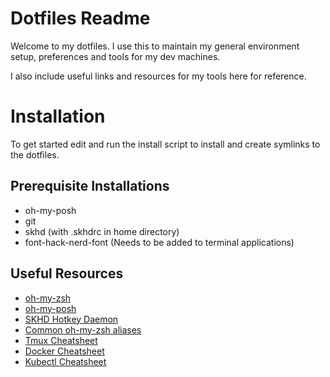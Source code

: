 # Dotfiles Readme

Welcome to my dotfiles. I use this to maintain my general environment setup, preferences and tools for my dev machines.

I also include useful links and resources for my tools here for reference.

# Installation
To get started edit and run the install script to install and create symlinks to the dotfiles.
## Prerequisite Installations
- oh-my-posh
- git
- skhd (with .skhdrc in home directory)
- font-hack-nerd-font (Needs to be added to terminal applications)


## Useful Resources
- [oh-my-zsh](https://ohmyz.sh)
- [oh-my-posh](https://ohmyposh.dev)
- [SKHD Hotkey Daemon](https://github.com/koekeishiya/skhd)
- [Common oh-my-zsh aliases](https://github.com/ohmyzsh/ohmyzsh/blob/master/plugins/common-aliases/README.md)
- [Tmux Cheatsheet](https://tmuxcheatsheet.com)
- [Docker Cheatsheet](https://kubectlcheatsheet.com)
- [Kubectl Cheatsheet](https://kubectlcheatsheet.com)
